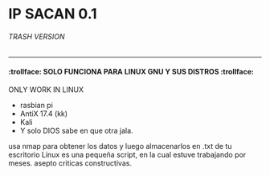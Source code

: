# IP SACAN 0.1 
###### TRASH VERSION 
______________________________________

####  :trollface: SOLO FUNCIONA PARA LINUX GNU Y SUS DISTROS :trollface:
ONLY WORK IN LINUX

* rasbian pi
* AntiX 17.4 (kk)
* Kali 
* Y solo DIOS sabe en que otra jala.

usa nmap para obtener los datos y luego almacenarlos en .txt de tu escritorio Linux
es una pequeña script, en la cual estuve trabajando por meses. asepto criticas constructivas.


